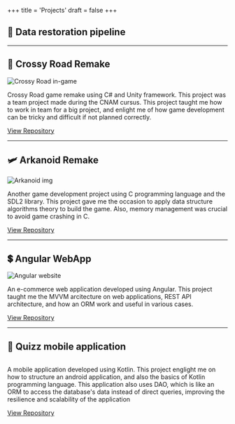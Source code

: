 +++
title = 'Projects'
draft = false
+++

## 🚀 Data restoration pipeline

---

## 🐔 Crossy Road Remake
![Crossy Road in-game](/project-img/Crossy-Road-Starting.png)

Crossy Road game remake using C# and Unity framework. This project was a team project made during the CNAM cursus. This project taught me how to work in team for a big project, and enlight me of how game development can be tricky and difficult if not planned correctly.

[View Repository](https://gitlab.com/WRKT/crossy-road)

---

## 🛩️ Arkanoid Remake
![Arkanoid img](/project-img/Arkanoid.png)

Another game development project using C programming language and the SDL2 library. This project gave me the occasion to apply data structure algorithms theory to build the game. Also, memory management was crucial to avoid game crashing in C.

[View Repository](https://gitlab.com/WRKT/Arkanoid)

---

## 💲 Angular WebApp
![Angular website](/project-img/angular-webapp.png)

An e-commerce web application developed using Angular. This project taught me the MVVM arcitecture on web applications, REST API architecture, and how an ORM work and useful in various cases.

[View Repository](https://gitlab.com/WRKT/projet-angular)

---

## 📱 Quizz mobile application
![]()

A mobile application developed using Kotlin. This project englight me on how to structure an android application, and also the basics of Kotlin programming language. This application also uses DAO, which is like an ORM to access the database's data instead of direct queries, improving the resilience and scalability of the application

[View Repository](https://gitlab.com/WRKT/tp-kotlin)
